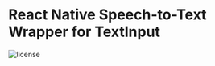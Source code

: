 # React Native Speech-to-Text Wrapper for TextInput
![license](https://img.shields.io/badge/Licensed-ISC-success)